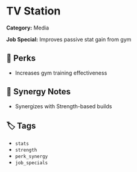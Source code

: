 # TV Station

**Category:** Media

**Job Special:** Improves passive stat gain from gym

## 🌟 Perks
- Increases gym training effectiveness

## 🔗 Synergy Notes
- Synergizes with Strength-based builds

## 🏷 Tags
- `stats`
- `strength`
- `perk_synergy`
- `job_specials`
